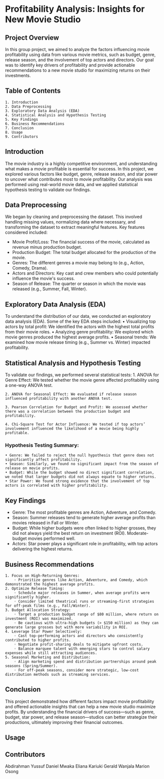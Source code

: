# Profitability Analysis: Insights for New Movie Studio

## Project Overview
In this group project, we aimed to analyze the factors influencing movie profitability using data from various movie metrics, such as budget, genre, release season, and the involvement of top actors and directors. Our goal was to identify key drivers of profitability and provide actionable recommendations to a new movie studio for maximizing returns on their investments.

## Table of Contents
    1. Introduction
    2. Data Preprocessing
    3. Exploratory Data Analysis (EDA)
    4. Statistical Analysis and Hypothesis Testing
    5. Key Findings
    6. Business Recommendations
    7. Conclusion
    8. Usage
    9. Contributors

## Introduction
The movie industry is a highly competitive environment,  and understanding what makes a movie profitable is essential for success. In this project, we explored various factors like budget, genre, release season, and star power to uncover what contributes most to movie profitability. Our analysis was performed using real-world movie data, and we applied statistical hypothesis testing to validate our findings.
    
## Data Preprocessing
We began by cleaning and preprocessing the dataset. This involved handling missing values, normalizing data where necessary, and transforming the dataset to extract meaningful features. Key features considered included:
* Movie Profit/Loss: The financial success of the movie, calculated as revenue minus production budget.
* Production Budget: The total budget allocated for the production of the movie.
* Genres: The different genres a movie may belong to (e.g., Action, Comedy, Drama).
* Actors and Directors: Key cast and crew members who could potentially influence the movie's success.
* Season of Release: The quarter or season in which the movie was released (e.g., Summer, Fall, Winter).

## Exploratory Data Analysis (EDA)
To understand the distribution of our data, we conducted an exploratory data analysis (EDA). Some of the key EDA steps included:
    • Visualizing top actors by total profit: We identified the actors with the highest total profits from their movie roles.
    • Analyzing genre profitability: We explored which movie genres produced the highest average profits.
    • Seasonal trends: We examined how movie release timing (e.g., Summer vs. Winter) impacted profitability.

## Statistical Analysis and Hypothesis Testing
To validate our findings, we performed several statistical tests:
    1. ANOVA for Genre Effect: We tested whether the movie genre affected profitability using a one-way ANOVA test.
    
    2. ANOVA for Seasonal Effect: We evaluated if release season influenced profitability with another ANOVA test.
    
    3. Pearson Correlation for Budget and Profit: We assessed whether there was a correlation between the production budget and profitability.
    
    4. Chi-Square Test for Actor Influence: We tested if top actors’ involvement influenced the likelihood of a movie being highly profitable.

### Hypothesis Testing Summary:
    • Genre: We failed to reject the null hypothesis that genre does not significantly affect profitability.
    • Season: Similarly, we found no significant impact from the season of release on movie profits.
    • Budget: While the budget showed no direct significant correlation, we noted that larger budgets did not always equate to higher returns.
    • Star Power: We found strong evidence that the involvement of top actors is correlated with higher profitability.

## Key Findings
* Genre: The most profitable genres are Action, Adventure, and Comedy.
* Season: Summer releases tend to generate higher average profits than movies released in Fall or Winter.
* Budget: While higher budgets were often linked to higher grosses, they did not always yield the best return on investment (ROI). Moderate-budget movies performed well.
* Actors: Star power plays a significant role in profitability, with top actors delivering the highest returns.

## Business Recommendations
    1. Focus on High-Returning Genres:
        ◦ Prioritize genres like Action, Adventure, and Comedy, which demonstrated the highest average profits.
    2. Optimize Release Timing:
        ◦ Schedule major releases in Summer, when average profits were significantly higher.
        ◦ Consider limited theatrical runs or streaming-first strategies for off-peak films (e.g., Fall/Winter).
    3. Budget Allocation Strategy:
        ◦ Target a production budget range of $80 million, where return on investment (ROI) was maximized.
        ◦ Be cautious with ultra-high budgets (> $150 million) as they can generate large grosses but with more variability in ROI.
    4. Leverage Star Power Selectively:
        ◦ Cast top-performing actors and directors who consistently contributed to higher profits.
        ◦ Negotiate profit-sharing deals to mitigate upfront costs.
        ◦ Balance marquee talent with emerging stars to control salary expenses while still attracting audiences.
    5. Seasonal Marketing and Distribution:
        ◦ Align marketing spend and distribution partnerships around peak seasons (Spring/Summer).
        ◦ For off-peak seasons, consider more strategic, low-cost distribution methods such as streaming services.
    
## Conclusion
This project demonstrated how different factors impact movie profitability and offered actionable insights that can help a new movie studio maximize profits. By understanding the financial drivers of success—such as genre, budget, star power, and release season—studios can better strategize their productions, ultimately improving their financial outcomes.
    
## Usage
   
   
## Contributors
Abdirahman Yussuf
Daniel Mwaka
Eliana Kariuki 
Gerald Wanjala
Marion Osong






